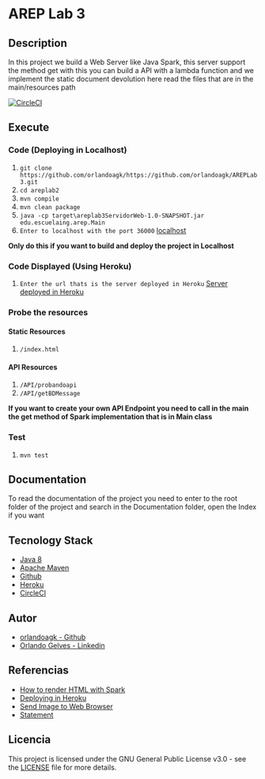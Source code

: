# AREP Lab 3

## Description
In this project we build a Web Server like Java Spark, this server support the method get with this you can build a API with a lambda function and we implement the static document devolution here read the files that are in the main/resources path

[![CircleCI](https://circleci.com/gh/orlandoagk/AREPlab3.svg?style=svg)](https://app.circleci.com/pipelines/github/orlandoagk)
## Execute
### Code (Deploying in Localhost)
1. `git clone https://github.com/orlandoagk/https://github.com/orlandoagk/AREPLab3.git`
2. `cd areplab2`
3. `mvn compile`
4. `mvn clean package`
5. `java -cp target\areplab3ServidorWeb-1.0-SNAPSHOT.jar edu.escuelaing.arep.Main`
6. `Enter to localhost with the port 36000` [localhost](localhost:36000)

**Only do this if you want to build and deploy the project in Localhost**
### Code Displayed (Using Heroku)
1. `Enter the url thats is the server deployed in Heroku` [Server deployed in Heroku](https://areplab3.herokuapp.com)

### Probe the resources
#### Static Resources
1. `/index.html`

#### API Resources
1. `/API/probandoapi`
2. `/API/getBDMessage`

**If you want to create your own API Endpoint you need to call in the main the get method of Spark implementation that is in Main class**

### Test
1. `mvn test`


## Documentation
To read the documentation of the project you need to enter to the root folder of the project and search in the Documentation folder, open the Index if you want

## Tecnology Stack
- [Java 8](https://www.java.com/es/download/)
- [Apache Maven](https://maven.apache.org/)
- [Github](https://www.github.com/)
- [Heroku](https://www.heroku.com)
- [CircleCI](https://www.circleci.com)

## Autor
- [orlandoagk - Github](https://www.github.com/orlandoagk)
- [Orlando Gelves - Linkedin](https://www.linkedin.com/in/orlando-antonio-gelves-kerguelen-11445b1a5/)

## Referencias
- [How to render HTML with Spark](http://campusvirtual.escuelaing.edu.co/moodle/pluginfile.php/129029/mod_resource/content/1/SparkWebApp.java)
- [Deploying in Heroku](https://devcenter.heroku.com/articles/git)
- [Send Image to Web Browser](https://stackoverflow.com/questions/40101964/send-images-to-browser-client)
- [Statement](http://campusvirtual.escuelaing.edu.co/moodle/pluginfile.php/222974/mod_resource/content/0/NamesNetworkClientService.pdf)

## Licencia
This project is licensed under the GNU General Public License v3.0 - see the [LICENSE](/LICENSE) file for more details.
